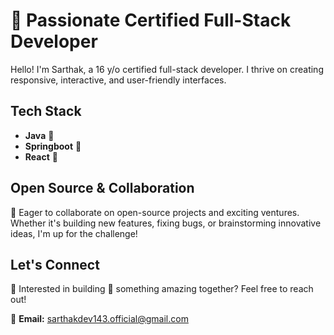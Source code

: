 # 🗿 Passionate Certified Full-Stack Developer

Hello! I'm Sarthak, a 16 y/o certified full-stack developer. I thrive on creating responsive, interactive, and user-friendly interfaces.

## Tech Stack
  - **Java** 🔱
  - **Springboot** 💚
  - **React** 💙

## Open Source & Collaboration

💢 Eager to collaborate on open-source projects and exciting ventures. Whether it's building new features, fixing bugs, or brainstorming innovative ideas, I'm up for the challenge!

## Let's Connect

👋 Interested in building 💪 something amazing together? Feel free to reach out!

📧 **Email:** [sarthakdev143.official@gmail.com](mailto:sarthakdev143.official@gmail.com)
